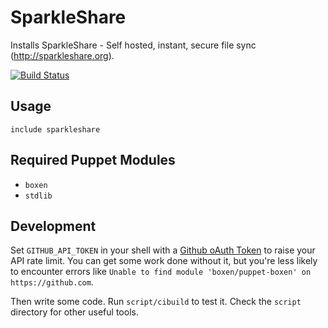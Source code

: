 # SparkleShare

Installs SparkleShare - Self hosted, instant, secure file sync (http://sparkleshare.org).


[![Build Status](https://travis-ci.org/calmyournerves/puppet-sparkleshare.svg?branch=master)](https://travis-ci.org/calmyournerves/puppet-sparkleshare)

## Usage

```puppet
include sparkleshare
```

## Required Puppet Modules

* `boxen`
* `stdlib`

## Development

Set `GITHUB_API_TOKEN` in your shell with a [Github oAuth Token](https://help.github.com/articles/creating-an-oauth-token-for-command-line-use) to raise your API rate limit. You can get some work done without it, but you're less likely to encounter errors like `Unable to find module 'boxen/puppet-boxen' on https://github.com`.

Then write some code. Run `script/cibuild` to test it. Check the `script`
directory for other useful tools.
